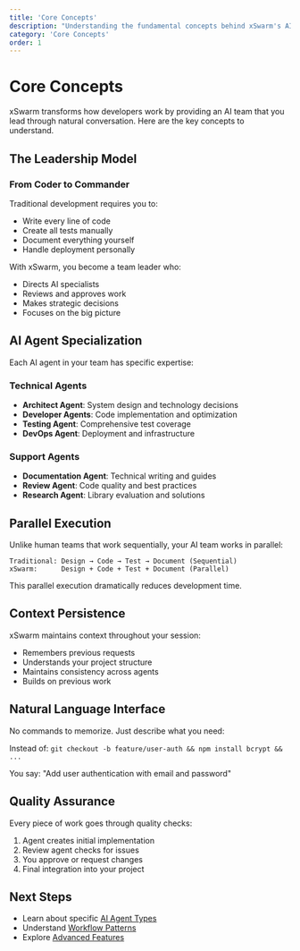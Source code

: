 ```yaml
---
title: 'Core Concepts'
description: "Understanding the fundamental concepts behind xSwarm's AI team leadership model"
category: 'Core Concepts'
order: 1
---
```


# Core Concepts

xSwarm transforms how developers work by providing an AI team that you lead through natural conversation. Here are the key concepts to understand.

## The Leadership Model

### From Coder to Commander

Traditional development requires you to:

- Write every line of code
- Create all tests manually
- Document everything yourself
- Handle deployment personally

With xSwarm, you become a team leader who:

- Directs AI specialists
- Reviews and approves work
- Makes strategic decisions
- Focuses on the big picture

## AI Agent Specialization

Each AI agent in your team has specific expertise:

### Technical Agents

- **Architect Agent**: System design and technology decisions
- **Developer Agents**: Code implementation and optimization
- **Testing Agent**: Comprehensive test coverage
- **DevOps Agent**: Deployment and infrastructure

### Support Agents

- **Documentation Agent**: Technical writing and guides
- **Review Agent**: Code quality and best practices
- **Research Agent**: Library evaluation and solutions

## Parallel Execution

Unlike human teams that work sequentially, your AI team works in parallel:

```
Traditional: Design → Code → Test → Document (Sequential)
xSwarm:      Design + Code + Test + Document (Parallel)
```

This parallel execution dramatically reduces development time.

## Context Persistence

xSwarm maintains context throughout your session:

- Remembers previous requests
- Understands your project structure
- Maintains consistency across agents
- Builds on previous work

## Natural Language Interface

No commands to memorize. Just describe what you need:

Instead of: `git checkout -b feature/user-auth && npm install bcrypt && ...`

You say: "Add user authentication with email and password"

## Quality Assurance

Every piece of work goes through quality checks:

1. Agent creates initial implementation
2. Review agent checks for issues
3. You approve or request changes
4. Final integration into your project

## Next Steps

- Learn about specific [AI Agent Types](/docs/ai-agents)
- Understand [Workflow Patterns](/docs/workflow-patterns)
- Explore [Advanced Features](/docs/advanced-features)
